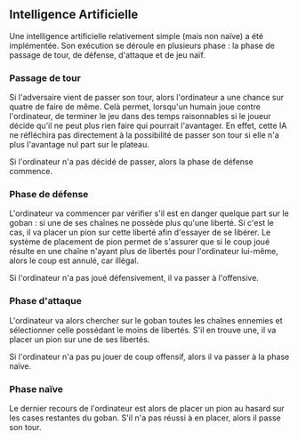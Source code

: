 
Intelligence Artificielle
-----------------------------

Une intelligence artificielle relativement simple (mais non naïve) a été implémentée. Son exécution se déroule en plusieurs phase : la phase de passage de tour, de défense, d'attaque et de jeu naïf.

### Passage de tour

Si l'adversaire vient de passer son tour, alors l'ordinateur a une chance sur quatre de faire de même. Celà permet, lorsqu'un humain joue contre l'ordinateur, de terminer le jeu dans des temps raisonnables si le joueur décide qu'il ne peut plus rien faire qui pourrait l'avantager. En effet, cette IA ne réfléchira pas directement à la possibilité de passer son tour si elle n'a plus l'avantage nul part sur le plateau.

Si l'ordinateur n'a pas décidé de passer, alors la phase de défense commence.

### Phase de défense

L'ordinateur va commencer par vérifier s'il est en danger quelque part sur le goban : si une de ses chaînes ne possède plus qu'une liberté. Si c'est le cas, il va placer un pion sur cette liberté afin d'essayer de se libérer. Le système de placement de pion permet de s'assurer que si le coup joué résulte en une chaîne n'ayant plus de libertés pour l'ordinateur lui-même, alors le coup est annulé, car illégal.

Si l'ordinateur n'a pas joué défensivement, il va passer à l'offensive.

### Phase d'attaque

L'ordinateur va alors chercher sur le goban toutes les chaînes ennemies et sélectionner celle possédant le moins de libertés. S'il en trouve une, il va placer un pion sur une de ses libertés.

Si l'ordinateur n'a pas pu jouer de coup offensif, alors il va passer à la phase naïve.

### Phase naïve

Le dernier recours de l'ordinateur est alors de placer un pion au hasard sur les cases restantes du goban. S'il n'a pas réussi à en placer, alors il passe son tour.

